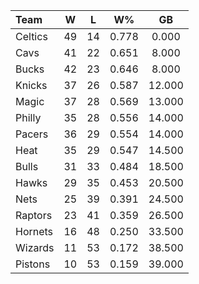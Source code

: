 | Team                             |  W  |  L  |  W%   |   GB   |
|:---------------------------------|:---:|:---:|:-----:|:------:|
| [](/r/bostonceltics) Celtics     | 49  | 14  | 0.778 | 0.000  |
| [](/r/clevelandcavs) Cavs        | 41  | 22  | 0.651 | 8.000  |
| [](/r/mkebucks) Bucks            | 42  | 23  | 0.646 | 8.000  |
| [](/r/nyknicks) Knicks           | 37  | 26  | 0.587 | 12.000 |
| [](/r/orlandomagic) Magic        | 37  | 28  | 0.569 | 13.000 |
| [](/r/sixers) Philly             | 35  | 28  | 0.556 | 14.000 |
| [](/r/pacers) Pacers             | 36  | 29  | 0.554 | 14.000 |
| [](/r/heat) Heat                 | 35  | 29  | 0.547 | 14.500 |
| [](/r/chicagobulls) Bulls        | 31  | 33  | 0.484 | 18.500 |
| [](/r/atlantahawks) Hawks        | 29  | 35  | 0.453 | 20.500 |
| [](/r/gonets) Nets               | 25  | 39  | 0.391 | 24.500 |
| [](/r/torontoraptors) Raptors    | 23  | 41  | 0.359 | 26.500 |
| [](/r/charlottehornets) Hornets  | 16  | 48  | 0.250 | 33.500 |
| [](/r/washingtonwizards) Wizards | 11  | 53  | 0.172 | 38.500 |
| [](/r/detroitpistons) Pistons    | 10  | 53  | 0.159 | 39.000 |